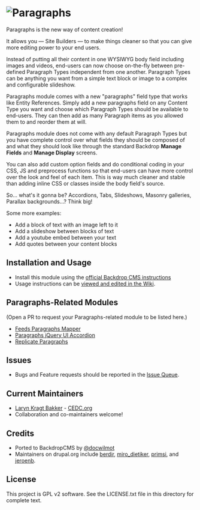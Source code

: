 # ![Paragraphs](https://github.com/backdrop-contrib/paragraphs/blob/1.x-1.x/images/paragraphs.png "Paragraphs for BackdropCMS")

Paragraphs is the new way of content creation!

It allows you — Site Builders — to make things cleaner so that you can give more 
editing power to your end users.

Instead of putting all their content in one WYSIWYG body field including images 
and videos, end-users can now choose on-the-fly between pre-defined Paragraph 
Types independent from one another. Paragraph Types can be anything you want 
from a simple text block or image to a complex and configurable slideshow.

Paragraphs module comes with a new "paragraphs" field type that works like 
Entity References. Simply add a new paragraphs field on any Content Type you 
want and choose which Paragraph Types should be available to end-users. They 
can then add as many Paragraph items as you allowed them to and reorder them 
at will.

Paragraphs module does not come with any default Paragraph Types but you have 
complete control over what fields they should be composed of and what they 
should look like through the standard Backdrop **Manage Fields** and 
**Manage Display** screens.

You can also add custom option fields and do conditional coding in your CSS, 
JS and preprocess functions so that end-users can have more control over the 
look and feel of each item. This is way much cleaner and stable than adding 
inline CSS or classes inside the body field's source.

So... what's it gonna be? Accordions, Tabs, Slideshows, Masonry galleries, 
Parallax backgrounds...? Think big!

Some more examples:

 - Add a block of text with an image left to it
 - Add a slideshow between blocks of text
 - Add a youtube embed between your text
 - Add quotes between your content blocks

## Installation and Usage

- Install this module using the [official Backdrop CMS instructions](https://backdropcms.org/guide/modules)
- Usage instructions can be [viewed and edited in the Wiki](https://github.com/backdrop-contrib/paragraphs/wiki).

## Paragraphs-Related Modules
(Open a PR to request your Paragraphs-related module to be listed here.)

 - [Feeds Paragraphs Mapper](https://github.com/backdrop-contrib/feeds_para_mapper)
 - [Paragraphs jQuery UI Accordion](https://github.com/backdrop-contrib/paragraphs_jquery_ui_accordion)
 - [Replicate Paragraphs](https://github.com/backdrop-contrib/replicate_paragraphs)

## Issues

 - Bugs and Feature requests should be reported in the [Issue Queue](https://github.com/backdrop-contrib/paragraphs/issues).

## Current Maintainers

 - [Laryn Kragt Bakker](https://github.com/laryn) - [CEDC.org](https://cedc.org)
 - Collaboration and co-maintainers welcome!

## Credits

 - Ported to BackdropCMS by [@docwilmot](https://github.com/docwilmot)
 - Maintainers on drupal.org include [berdir](https://www.drupal.org/u/berdir),
   [miro_dietiker](https://www.drupal.org/u/miro_dietiker),
   [primsi](https://www.drupal.org/u/primsi), and
   [jeroenb](https://www.drupal.org/u/jeroenb).

## License

This project is GPL v2 software. See the LICENSE.txt file in this directory for
complete text.
